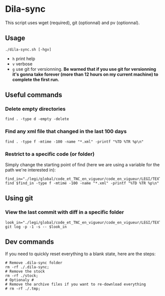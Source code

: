 # Dila-sync

This script uses wget (required), git (optionnal) and pv (optionnal).

## Usage
```shell
./dila-sync.sh [-hgv]
```
- `h` print help
- `v` verbose
- `g` use git for versionning. **Be warned that if you use git for versionning
  it's gonna take forever (more than 12 hours on my current machine) to complete
  the first run.**

## Useful commands


### Delete empty directories

```shell
find . -type d -empty -delete
```

### Find any xml file that changed in the last 100 days

```shell
find . -type f -mtime -100 -name "*.xml" -printf "%TD %TR %p\n"
```

### Restrict to a specific code (or folder)
Simply change the starting point of find (here we are using a variable for the path we're interested in):

```shell
find_in="./legi/global/code_et_TNC_en_vigueur/code_en_vigueur/LEGI/TEXT/00/00/06/07/40/LEGITEXT000006074068"
find $find_in -type f -mtime -100 -name "*.xml" -printf "%TD %TR %p\n"
```

## Using git

### View the last commit with diff in a specific folder
```shell
look_in="./legi/global/code_et_TNC_en_vigueur/code_en_vigueur/LEGI/TEXT/00/00/06/07/40/LEGITEXT000006074068"
git log -p -1 -s -- $look_in
```

## Dev commands

If you need to quickly reset everything to a blank state, here are the steps:

```shell
# Remove .dila-sync folder
rm -rf ./.dila-sync;
# Remove the stock
rm -rf ./stock;
# Optionaly #
# Remove the archive files if you want to re-download everything
# rm -rf ./.tmp;
```
